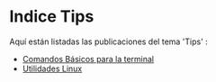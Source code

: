 # Indice Tips

Aquí están listadas las publicaciones del tema 'Tips' :

* [Comandos Básicos para la terminal](/Comandos-Basicos-para-la-terminal/Indice.md)
* [Utilidades Linux](/Utilidades-Linux/Indice.md)


